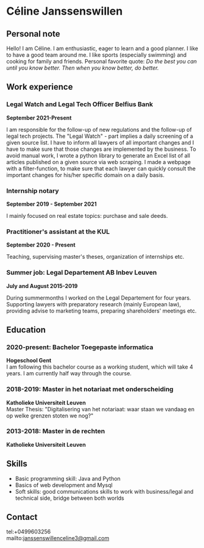 # Céline Janssenswillen

## Personal note

Hello! I am Céline. I am enthusiastic, eager to learn and a good planner. I like to have a good team around me. 
I like sports (especially swimming) and cooking for family and friends.
Personal favorite quote: _Do the best you can until you know better. Then when you know better, do better._ 

## Work experience 

### Legal Watch and Legal Tech Officer Belfius Bank
**September 2021-Present**

I am responsible for the follow-up of new regulations and the follow-up of legal tech projects. The "Legal Watch" - part implies a daily screening of a given source list. I have to inform all lawyers of all important changes and I have to make sure that those changes are implemented by the business. To avoid manual work, I wrote a python library to generate an Excel list of all articles published on a given source via web scraping. I made a webpage with a filter-function, to make sure that each lawyer can quickly consult the important changes for his/her specific domain on a daily basis.

### Internship notary
**September 2019 - September 2021**

I mainly focused on real estate topics: purchase and sale deeds.

### Practitioner's assistant at the KUL 
**September 2020 - Present**

Teaching, supervising master's theses, organization of internships etc. 

### Summer job: Legal Departement AB Inbev Leuven 
**July and August 2015-2019**

During summermonths I worked on the Legal Departement for four years. Supporting lawyers with preparatory research (mainly European law), providing advise to marketing teams, preparing shareholders' meetings etc.

## Education

### 2020-present: Bachelor Toegepaste informatica
**Hogeschool Gent** <br>
I am following this bachelor course as a working student, which will take 4 years. I am currently half way through the course.

### 2018-2019: Master in het notariaat met onderscheiding
**Katholieke Universiteit Leuven** <br>
Master Thesis: "Digitalisering van het notariaat: waar staan we vandaag en op welke grenzen stoten we nog?"
				
### 2013-2018: Master in de rechten
**Katholieke Universiteit Leuven**

## Skills 

<ul>
  <li> Basic programming skill: Java and Python </li>
  <li> Basics of web development and Mysql </li>
  <li> Soft skills: good communications skills to work with business/legal and technical side, bridge between both worlds </li>
</ul>

## Contact

tel:+0499603256 <br>
mailto:janssenswillenceline3@gmail.com
	
